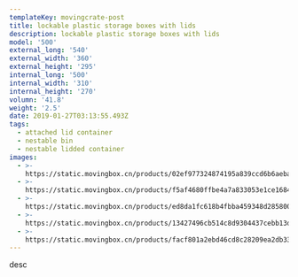 ```yaml
---
templateKey: movingcrate-post
title: lockable plastic storage boxes with lids
description: lockable plastic storage boxes with lids
model: '500'
external_long: '540'
external_width: '360'
external_height: '295'
internal_long: '500'
internal_width: '310'
internal_height: '270'
volumn: '41.8'
weight: '2.5'
date: 2019-01-27T03:13:55.493Z
tags:
  - attached lid container
  - nestable bin
  - nestable lidded container
images:
  - >-
    https://static.movingbox.cn/products/02ef977324874195a839ccd6b6aeba7a.jpg
  - >-
    https://static.movingbox.cn/products/f5af4680ffbe4a7a833053e1ce16840f.jpg
  - >-
    https://static.movingbox.cn/products/ed8da1fc618b4fbba459348d28580030.jpg
  - >-
    https://static.movingbox.cn/products/13427496cb514c8d9304437cebb13dc2.jpg
  - >-
    https://static.movingbox.cn/products/facf801a2ebd46cd8c28209ea2db335d.jpg
---
```

desc
